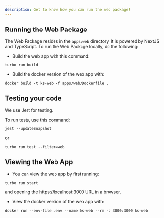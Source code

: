 ```yaml
---
description: Get to know how you can run the web package!
---
```


## Running the Web Package

The Web Package resides in the `apps/web` directory. It is powered by NextJS and TypeScript. To run the Web Package locally, do the following:

* Build the web app with this command:

```
turbo run build
```

* Build the docker version of the web app with:

```
docker build -t ks-web -f apps/web/Dockerfile .
```

## Testing your code

We use Jest for testing.

To run tests, use this command:

```
jest --updateSnapshot 
```

or

```
turbo run test --filter=web
```

## Viewing the Web App

* You can view the web app by first running:

```
turbo run start 
```

and opening the https://localhost:3000 URL in a browser.


* View the docker version of the web app with:

```
docker run --env-file .env --name ks-web --rm -p 3000:3000 ks-web
```
